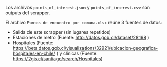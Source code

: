 Los archivos `points_of_interest.json` y `points_of_interest.csv` son outputs del scrapper.

El archivo `Puntos de encuentro por comuna.xlsx` reúne 3 fuentes de datos:

- Salida de este scrapper (sin lugares repetidos)
- Estaciones de metro (Fuente: http://datos.gob.cl/dataset/28198 )
- Hospitales (Fuente:  https://beta.datos.gob.cl/visualizations/32921/ubicacion-geografica-hospitales-en-chile/ ) y clínicas (Fuente:  https://2gis.cl/santiago/search/Hospitales)

